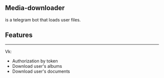 
Media-downloader
--------
is a telegram bot that loads user files.

Features
--------
--------
Vk:
 - Authorization by token
 - Download user's albums
 - Download user's documents
 
